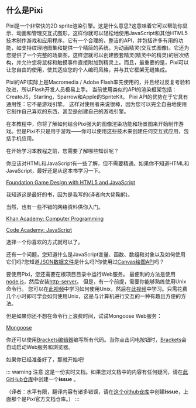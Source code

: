 ## 什么是Pixi
Pixi是一个非常快的2D sprite渲染引擎。这是什么意思?这意味着它可以帮助你显示、动画和管理交互式图形，这样你就可以轻松地使用JavaScript和其他HTML5技术制作游戏和应用程序。它有一个合理的，整洁的API，并包括许多有用的功能，如支持纹理地图集和提供一个精简的系统，为动画精灵(交互式图像)。它还为您提供了一个完整的场景图，这样您就可以创建嵌套精灵(精灵中的精灵)的层次结构，并允许您将鼠标和触摸事件直接附加到精灵上。而且，最重要的是，Pixi可以让您自由的使用，使其适应您的个人编码风格，并与其它框架无缝集成。

Pixi的API实际上是Macromedia / Adob​​e Flash率先使用的，并且经过反复考验和改进，所以Flash开发人员极易上手。 当前使用类似的API的渲染框架包括：CreateJS，Starling，Sparrow和Apple的SpriteKit。 Pixi API的优势在于它具有通用性：它不是游戏引擎。 这样对使用者来说很棒，因为您可以完全自由地使用它制作自己喜欢的东西，甚至是创建自己的游戏引擎。

在本教程中，你将了解如何结合Pixi强大的图像渲染功能和场景图来开始制作游戏。但是Pixi不只是用于游戏——你可以使用这些技术来创建任何交互式应用，包括手机应用。

在开始学习本教程之前，您需要了解哪些知识呢？

你应该对HTML和JavaScript有一些了解，但不需要精通。如果你不知道HTML和JavaScript，最好还是从这本书学习一下。

[Foundation Game Design with HTML5 and JavaScript](http://www.apress.com/9781430247166)

我知道这是最好的书，因为是我写的(译者向大佬鞠躬)。

当然，也有一些不错的网络资料供你入门。

[Khan Academy: Computer Programming](http://www.khanacademy.org/computing/cs)

[Code Academy: JavaScript](http://www.codecademy.com/tracks/javascript)

选择一个你喜欢的方式就可以了。

还有一个问题，您知道什么是JavaScript变量、函数、数组和对象以及如何使用它们吗?您知道[JSON数据文件](http://www.copterlabs.com/blog/json-what-it-is-how-it-works-how-to-use-it/)是什么吗?你使用过[Canvas绘图API](https://developer.mozilla.org/en-US/docs/Web/API/Canvas_API/Drawing_graphics_with_canvas)吗？

要使用Pixi，您还需要在根项目目录中运行Web服务。 最便利的方法是使用[node.js](http://nodejs.org/)，然后安装[http-server](https://github.com/nodeapps/http-server)。 但是，有一个前提，需要你能够熟练使用Unix命令行。 您可以在[此视频](https://www.youtube.com/watch?feature=player_embedded&v=cX9ASUE3YAQ)中学习如何使用Unix，然后在[此视频](https://www.youtube.com/watch?v=INk0ATBbclc)中学习。只需花费几个小时即可学会如何使用Unix，这是与计算机进行交互的一种有趣且方便的方法。

但是如果你还不想在命令行上浪费时间，试试Mongoose Web服务：

[Mongoose](http://cesanta.com/mongoose.shtml)

你还可以使用[Brackets编辑器](http://brackets.io/)编写所有代码。当你点击闪电按钮时，[Brackets](http://brackets.io/)会自动启动Web服务和浏览器。

如果你已经准备好了，那就开始吧!

::: warning 注意
这是一份实时文档。如果您对文档中的内容有任何疑问，请在[此GitHub仓库](https://github.com/kittykatattack/learningPixi)中创建一个**issue** 。

（译者：水平有限，翻译内容有诸多错误，请在[这个github仓库](https://github.com/fxf111/pixijs)中创建**issue**，上面那个是Pixi官方文档仓库。）
:::
